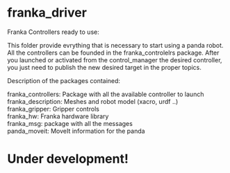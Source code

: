 # franka_driver
Franka Controllers ready to use:

This folder provide evrything that is necessary to start using a panda robot. <br />
All the controllers can be founded in the franka_controlelrs package. After you launched or activated from the control_manager the desired controller, you just need to publish the new desired target in the proper topics.

Description of the packages contained:

franka_controllers: Package with all the available controller to launch <br />
franka_description: Meshes and robot model (xacro, urdf ..) <br />
franka_gripper: Gripper controls <br />
franka_hw: Franka hardware library <br />
franka_msg: package with all the messages<br />
panda_moveit: MoveIt information for the panda<br />


# Under development! #

